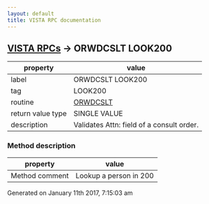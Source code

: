 ```yaml
---
layout: default
title: VISTA RPC documentation
---
```




## [VISTA RPCs](TableOfContent.md) &#8594; ORWDCSLT LOOK200 

 property | value 
--- | --- 
 label | ORWDCSLT LOOK200
 tag | LOOK200
 routine | [ORWDCSLT](http://code.osehra.org/dox/Routine_ORWDCSLT_source.html)
 return value type | SINGLE VALUE
 description | Validates Attn: field of a consult order.


### Method description

 property | value 
--- | --- 
 Method comment | Lookup a person in 200




 Generated on January 11th 2017, 7:15:03 am